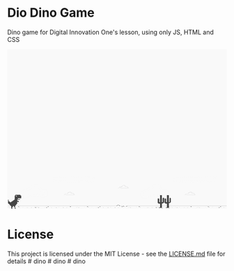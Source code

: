 # Dio Dino Game 
Dino game for Digital Innovation One's lesson, using only JS, HTML and CSS

![screenshot](example.png?raw=true "screenshot")

# License
This project is licensed under the MIT License - see the [LICENSE.md](LICENSE.md) file for details
#   d i n o 
 
 #   d i n o 
 
 #   d i n o 
 
 